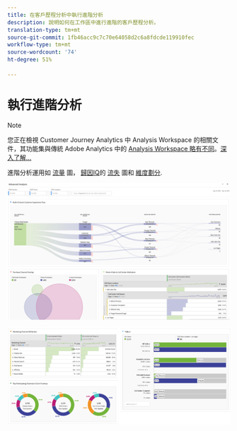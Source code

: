 ```yaml
---
title: 在客戶歷程分析中執行進階分析
description: 說明如何在工作區中進行進階的客戶歷程分析。
translation-type: tm+mt
source-git-commit: 1fb46acc9c7c70e64058d2c6a8fdcde119910fec
workflow-type: tm+mt
source-wordcount: '74'
ht-degree: 51%

---
```



# 執行進階分析

>[!NOTE]
>
>您正在檢視 Customer Journey Analytics 中 Analysis Workspace 的相關文件，其功能集與傳統 Adobe Analytics 中的 [Analysis Workspace 略有不同](https://docs.adobe.com/content/help/zh-Hant/analytics/analyze/analysis-workspace/home.html)。[深入了解...](/help/getting-started/cja-aa.md)

進階分析運用如 [流量](/help/analysis-workspace/visualizations/c-flow/flow.md) 圖， [歸因IQ](/help/analysis-workspace/attribution/overview.md)的 [流失](/help/analysis-workspace/visualizations/fallout/fallout-flow.md) 圖和 [維度劃分](/help/components/dimensions/t-breakdown-fa.md).

![工作區螢幕擷取1](assets/cja-adv-analysis1.png)

![工作區螢幕擷取2](assets/cja-adv-analysis2.png)
